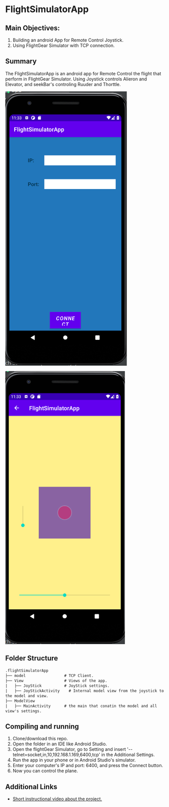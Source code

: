 # FlightSimulatorApp

## Main Objectives:
1. Building an android App for Remote Control Joystick.
2. Using FlightGear Simulator with TCP connection.


## Summary

The FlightSimulatorApp is an android app for Remote Control the flight that perform in FlightGear Simulator. 
Using Joystick controls Alieron and Elevator, and seekBar's controling Ruuder and Thorttle.

![](ReadMePic/firstActivity.png)

![](ReadMePic/secondActivity.png)

## Folder Structure

```
.flightSimulatorApp
├── model                 # TCP Client.
├── View                  # Views of the app.
|   ├── JoyStick          # JoyStick settings.
|   ├── JoyStickActivity	# Internal model view from the joystick to the model and view.
├── ModelView
|   ├── MainActivity      # the main that conatin the model and all view's settings.

```
## Compiling and running
1. Clone/download this repo.
2. Open the folder in an IDE like Android Studio.
3. Open the flightGear Simulator, go to Setting and insert '--telnet=socket,in,10,192.168.1.169,6400,tcp' in the Additional Settings.
4. Run the app in your phone or in Android Studio's simulator.
5. Enter your computer's IP and port: 6400, and press the Connect button. 
6. Now you can control the plane.

## Additional Links
- [Short instructional video about the project.](https://www.youtube.com/watch?v=Rtib_R_Ls4Y)

